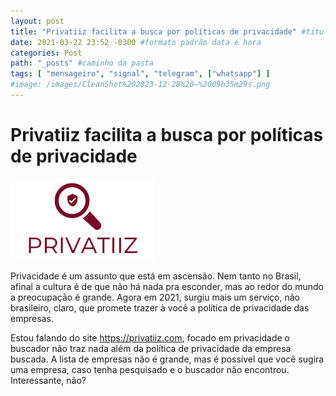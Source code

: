 ```yaml
---
layout: post
title: "Privatiiz facilita a busca por políticas de privacidade" #titulo para a barra de enderecos
date: 2021-03-22 23:52 -0300 #formato padrão data e hora
categories: Post
path: "_posts" #caminho da pasta
tags: [ "mensageiro", "signal", "telegram", ["whatsapp"] ]
#image: /images/CleanShot%202023-12-28%20—%2009h35m29s.png
---
```


# Privatiiz facilita a busca por políticas de privacidade
![privatiiz](/images/privatiiz.png)

Privacidade é um assunto que está em ascensão. Nem tanto no Brasil, afinal a cultura é de que não há nada pra esconder, mas ao redor do mundo a preocupação é grande. Agora em 2021, surgiu mais um serviço, não brasileiro, claro, que promete trazer à você a política de privacidade das empresas. 

Estou falando do site https://privatiiz.com, focado em privacidade o buscador não traz nada além da política de privacidade da empresa buscada. A lista de empresas não é grande, mas é possível que você sugira uma empresa, caso tenha pesquisado e o buscador não encontrou. Interessante, não?
